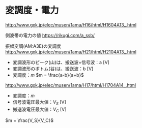 # 変調度・電力

http://www.gxk.jp/elec/musen/1ama/H16/html/H1604A13_.html

側波帯の電力の値
https://rikugi.com/a_ssb/

振幅変調(AM:A3E)の変調度
http://www.gxk.jp/elec/musen/1ama/H21/html/H2104A13_.html
- 変調波形のピーク(山)は、搬送波+信号波：a [V]
- 変調波形のボトム(谷)は、搬送波：b [V]
- 変調度：$m$
$m = \frac{a-b}{a+b}$


http://www.gxk.jp/elec/musen/1ama/H17/html/H1704A14_.html
- 変調度：$m$
- 信号波電圧最大値：$V_S$ [V]
- 搬送波電圧最大値：$V_C$ [V]

$m = \frac{V_S}{V_C}$

